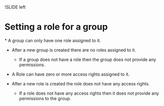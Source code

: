 !SLIDE left
# Setting a role for a group
<p></p>
* A group can only have one role assigned to it.

* After a new group is created there are no roles assigned to it. 

  * If a group does not have a role then the group does not provide any permissions.

* A Role can have zero or more access rights assigned to it.

* After a new role is created the role does not have any access rights.

  * If a role does not have any access rights then it does not provide any permissions to the group.
